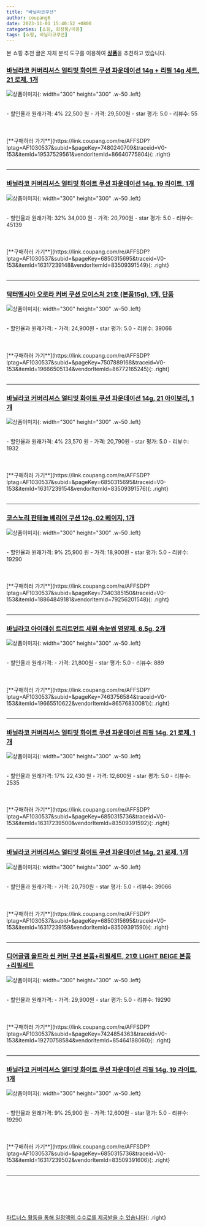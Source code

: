 ```yaml
---
title: "바닐라코쿠션"
author: coupang6
date: 2023-11-01 15:40:52 +0800
categories: [쇼핑, 화장품/미용]
tags: [쇼핑, 바닐라코쿠션]
---
```


본 쇼핑 추천 글은 자체 분석 도구를 이용하여 [**상품**](https://link.coupang.com/a/bao1ui)을 추천하고 있습니다.

### [바닐라코 커버리셔스 얼티밋 화이트 쿠션 파운데이션 14g + 리필 14g 세트, 21 로제, 1개](https://link.coupang.com/re/AFFSDP?lptag=AF1030537&subid=&pageKey=7480240709&traceid=V0-153&itemId=19537529561&vendorItemId=86640775804)

![상품이미지](https://thumbnail6.coupangcdn.com/thumbnails/remote/230x230ex/image/retail/images/1495358480984962-d04f4fa6-8f80-4fa9-9d69-653b95137b07.jpg){: width="300" height="300" .w-50 .left}


<br>
- 할인율과 원래가격: 4%  22,500   원
- 가격: 29,500원
- star 평가: 5.0
- 리뷰수: 55
<br>
<br>
<br>
<br>
[**구매하러 가기**](https://link.coupang.com/re/AFFSDP?lptag=AF1030537&subid=&pageKey=7480240709&traceid=V0-153&itemId=19537529561&vendorItemId=86640775804){: .right}
<br>
<br>

---

### [바닐라코 커버리셔스 얼티밋 화이트 쿠션 파운데이션 14g, 19 라이트, 1개](https://link.coupang.com/re/AFFSDP?lptag=AF1030537&subid=&pageKey=6850315695&traceid=V0-153&itemId=16317239148&vendorItemId=83509391549)

![상품이미지](https://thumbnail6.coupangcdn.com/thumbnails/remote/230x230ex/image/retail/images/134675187937814-b8d05eb0-2ea9-4435-8310-bc0394509551.jpg){: width="300" height="300" .w-50 .left}


<br>
- 할인율과 원래가격: 32%  34,000   원
- 가격: 20,790원
- star 평가: 5.0
- 리뷰수: 45139
<br>
<br>
<br>
<br>
[**구매하러 가기**](https://link.coupang.com/re/AFFSDP?lptag=AF1030537&subid=&pageKey=6850315695&traceid=V0-153&itemId=16317239148&vendorItemId=83509391549){: .right}
<br>
<br>

---

### [닥터엘시아 오로라 커버 쿠션 모이스처 21호 (본품15g), 1개, 단품](https://link.coupang.com/re/AFFSDP?lptag=AF1030537&subid=&pageKey=7507889168&traceid=V0-153&itemId=19666505134&vendorItemId=86772165245)

![상품이미지](https://thumbnail8.coupangcdn.com/thumbnails/remote/230x230ex/image/vendor_inventory/d8ae/41313b788ac5c816edfe0c89c2c2666605ebb14ecadf3375f85573867afa.jpg){: width="300" height="300" .w-50 .left}


<br>
- 할인율과 원래가격: 
- 가격: 24,900원
- star 평가: 5.0
- 리뷰수: 39066
<br>
<br>
<br>
<br>
[**구매하러 가기**](https://link.coupang.com/re/AFFSDP?lptag=AF1030537&subid=&pageKey=7507889168&traceid=V0-153&itemId=19666505134&vendorItemId=86772165245){: .right}
<br>
<br>

---

### [바닐라코 커버리셔스 얼티밋 화이트 쿠션 파운데이션 14g, 21 아이보리, 1개](https://link.coupang.com/re/AFFSDP?lptag=AF1030537&subid=&pageKey=6850315695&traceid=V0-153&itemId=16317239154&vendorItemId=83509391576)

![상품이미지](https://thumbnail9.coupangcdn.com/thumbnails/remote/230x230ex/image/retail/images/1486366765380620-f75c4f12-fcf9-4e0b-aeb6-109c0163cf1e.jpg){: width="300" height="300" .w-50 .left}


<br>
- 할인율과 원래가격: 4%  23,570   원
- 가격: 20,790원
- star 평가: 5.0
- 리뷰수: 1932
<br>
<br>
<br>
<br>
[**구매하러 가기**](https://link.coupang.com/re/AFFSDP?lptag=AF1030537&subid=&pageKey=6850315695&traceid=V0-153&itemId=16317239154&vendorItemId=83509391576){: .right}
<br>
<br>

---

### [코스노리 판테놀 베리어 쿠션 12g, 02 베이지, 1개](https://link.coupang.com/re/AFFSDP?lptag=AF1030537&subid=&pageKey=7340385150&traceid=V0-153&itemId=18864849181&vendorItemId=79256201548)

![상품이미지](https://thumbnail6.coupangcdn.com/thumbnails/remote/230x230ex/image/retail/images/8504887026813304-a35e5d91-2733-4cf9-83f5-f8b43f619ed9.jpg){: width="300" height="300" .w-50 .left}


<br>
- 할인율과 원래가격: 9%  25,900   원
- 가격: 18,900원
- star 평가: 5.0
- 리뷰수: 19290
<br>
<br>
<br>
<br>
[**구매하러 가기**](https://link.coupang.com/re/AFFSDP?lptag=AF1030537&subid=&pageKey=7340385150&traceid=V0-153&itemId=18864849181&vendorItemId=79256201548){: .right}
<br>
<br>

---

### [바닐라코 아이래쉬 트리트먼트 세럼 속눈썹 영양제, 6.5g, 2개](https://link.coupang.com/re/AFFSDP?lptag=AF1030537&subid=&pageKey=7463756584&traceid=V0-153&itemId=19665510622&vendorItemId=86576830081)

![상품이미지](https://thumbnail7.coupangcdn.com/thumbnails/remote/230x230ex/image/retail/images/5731802448731714-7fab3abb-8795-4fc2-b98b-53b6f512c4f4.jpg){: width="300" height="300" .w-50 .left}


<br>
- 할인율과 원래가격: 
- 가격: 21,800원
- star 평가: 5.0
- 리뷰수: 889
<br>
<br>
<br>
<br>
[**구매하러 가기**](https://link.coupang.com/re/AFFSDP?lptag=AF1030537&subid=&pageKey=7463756584&traceid=V0-153&itemId=19665510622&vendorItemId=86576830081){: .right}
<br>
<br>

---

### [바닐라코 커버리셔스 얼티밋 화이트 쿠션 파운데이션 리필 14g, 21 로제, 1개](https://link.coupang.com/re/AFFSDP?lptag=AF1030537&subid=&pageKey=6850315736&traceid=V0-153&itemId=16317239500&vendorItemId=83509391592)

![상품이미지](https://thumbnail7.coupangcdn.com/thumbnails/remote/230x230ex/image/retail/images/1431342842824434-36f3ec8e-ae9b-42e9-93d3-56719ed11b14.png){: width="300" height="300" .w-50 .left}


<br>
- 할인율과 원래가격: 17%  22,430   원
- 가격: 12,600원
- star 평가: 5.0
- 리뷰수: 2535
<br>
<br>
<br>
<br>
[**구매하러 가기**](https://link.coupang.com/re/AFFSDP?lptag=AF1030537&subid=&pageKey=6850315736&traceid=V0-153&itemId=16317239500&vendorItemId=83509391592){: .right}
<br>
<br>

---

### [바닐라코 커버리셔스 얼티밋 화이트 쿠션 파운데이션 14g, 21 로제, 1개](https://link.coupang.com/re/AFFSDP?lptag=AF1030537&subid=&pageKey=6850315695&traceid=V0-153&itemId=16317239159&vendorItemId=83509391590)

![상품이미지](https://thumbnail9.coupangcdn.com/thumbnails/remote/230x230ex/image/retail/images/42097197848771-40718c6c-e360-4b42-b7ea-16e200f2babc.jpg){: width="300" height="300" .w-50 .left}


<br>
- 할인율과 원래가격: 
- 가격: 20,790원
- star 평가: 5.0
- 리뷰수: 39066
<br>
<br>
<br>
<br>
[**구매하러 가기**](https://link.coupang.com/re/AFFSDP?lptag=AF1030537&subid=&pageKey=6850315695&traceid=V0-153&itemId=16317239159&vendorItemId=83509391590){: .right}
<br>
<br>

---

### [디어글램 울트라 씬 커버 쿠션 본품+리필세트, 21호 LIGHT BEIGE 본품+리필세트](https://link.coupang.com/re/AFFSDP?lptag=AF1030537&subid=&pageKey=7424854363&traceid=V0-153&itemId=19270758584&vendorItemId=85464188060)

![상품이미지](https://thumbnail9.coupangcdn.com/thumbnails/remote/230x230ex/image/vendor_inventory/8ec6/eba90454ab9a4ca08ef77e70e489ee368be90411f09dadac05cab958116a.jpg){: width="300" height="300" .w-50 .left}


<br>
- 할인율과 원래가격: 
- 가격: 29,900원
- star 평가: 5.0
- 리뷰수: 19290
<br>
<br>
<br>
<br>
[**구매하러 가기**](https://link.coupang.com/re/AFFSDP?lptag=AF1030537&subid=&pageKey=7424854363&traceid=V0-153&itemId=19270758584&vendorItemId=85464188060){: .right}
<br>
<br>

---

### [바닐라코 커버리셔스 얼티밋 화이트 쿠션 파운데이션 리필 14g, 19 라이트, 1개](https://link.coupang.com/re/AFFSDP?lptag=AF1030537&subid=&pageKey=6850315736&traceid=V0-153&itemId=16317239502&vendorItemId=83509391606)

![상품이미지](https://thumbnail8.coupangcdn.com/thumbnails/remote/230x230ex/image/retail/images/42532137237968-6e81e0d1-df49-4265-883b-615def8381e1.png){: width="300" height="300" .w-50 .left}


<br>
- 할인율과 원래가격: 9%  25,900   원
- 가격: 12,600원
- star 평가: 5.0
- 리뷰수: 19290
<br>
<br>
<br>
<br>
[**구매하러 가기**](https://link.coupang.com/re/AFFSDP?lptag=AF1030537&subid=&pageKey=6850315736&traceid=V0-153&itemId=16317239502&vendorItemId=83509391606){: .right}
<br>
<br>

---
<br><br><br><br><br> [파트너스 활동을 통해 일정액의 수수료를 제공받을 수 있습니다](https://link.coupang.com/a/bao1ui){: .right}